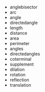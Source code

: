 - anglebisector
- arc
- angle
- directedangle
- length
- distance
- area
- perimeter
- angles
- directedangles
- coterminal
- supplement
- dilation
- rotation
- reflection
- translation
